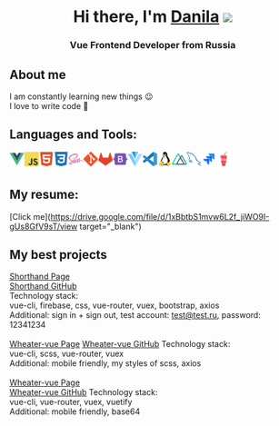 <h1 align="center">Hi there, I'm <a href="https://danilabais.com/" target="_blank">Danila</a> 
<img src="https://github.com/blackcater/blackcater/raw/main/images/Hi.gif" height="32"/></h1>
<h3 align="center">Vue Frontend Developer from Russia</h3>

## About me
I am constantly learning new things &#128521;  
I love to write code &#129321;


## Languages and Tools:

<img align="left" alt="vue" width="26px" src="https://github.com/devicons/devicon/blob/master/icons/vuejs/vuejs-original.svg">
<img align="left" alt="javascript" width="26px" src="https://raw.githubusercontent.com/devicons/devicon/1119b9f84c0290e0f0b38982099a2bd027a48bf1/icons/javascript/javascript-original.svg">
<img align="left" alt="html" width="26px" src="https://raw.githubusercontent.com/devicons/devicon/1119b9f84c0290e0f0b38982099a2bd027a48bf1/icons/html5/html5-plain.svg">
<img align="left" alt="css" width="26px" src="https://raw.githubusercontent.com/devicons/devicon/1119b9f84c0290e0f0b38982099a2bd027a48bf1/icons/css3/css3-plain.svg">
<img align="left" alt="sass" width="26px" src="https://raw.githubusercontent.com/devicons/devicon/1119b9f84c0290e0f0b38982099a2bd027a48bf1/icons/sass/sass-original.svg">
<img align="left" alt="git" width="26px" src="https://raw.githubusercontent.com/devicons/devicon/1119b9f84c0290e0f0b38982099a2bd027a48bf1/icons/git/git-plain.svg">
<img align="left" alt="gitlab" width="26px" src="https://raw.githubusercontent.com/devicons/devicon/1119b9f84c0290e0f0b38982099a2bd027a48bf1/icons/gitlab/gitlab-plain.svg">
<img align="left" alt="bootstrap" width="26px" src="https://raw.githubusercontent.com/devicons/devicon/1119b9f84c0290e0f0b38982099a2bd027a48bf1/icons/bootstrap/bootstrap-plain.svg">
<img align="left" alt="vuetify" width="26px" src="https://raw.githubusercontent.com/devicons/devicon/1119b9f84c0290e0f0b38982099a2bd027a48bf1/icons/vuetify/vuetify-original.svg">
<img align="left" alt="vscode" width="26px" src="https://raw.githubusercontent.com/devicons/devicon/1119b9f84c0290e0f0b38982099a2bd027a48bf1/icons/vscode/vscode-original.svg">
<img align="left" alt="linux" width="26px" src="https://raw.githubusercontent.com/devicons/devicon/1119b9f84c0290e0f0b38982099a2bd027a48bf1/icons/linux/linux-original.svg">
<img align="left" alt="nuxtjs" width="26px" src="https://raw.githubusercontent.com/devicons/devicon/1119b9f84c0290e0f0b38982099a2bd027a48bf1/icons/nuxtjs/nuxtjs-original.svg">
<img align="left" alt="mysql" width="26px" src="https://raw.githubusercontent.com/devicons/devicon/1119b9f84c0290e0f0b38982099a2bd027a48bf1/icons/mysql/mysql-original.svg">
<img align="left" alt="jira" width="26px" src="https://raw.githubusercontent.com/devicons/devicon/1119b9f84c0290e0f0b38982099a2bd027a48bf1/icons/jira/jira-original.svg">
<img align="left" alt="gulp" width="26px" src="https://raw.githubusercontent.com/devicons/devicon/1119b9f84c0290e0f0b38982099a2bd027a48bf1/icons/gulp/gulp-plain.svg">  
<br><br>


## My resume: 
[Click me](https://drive.google.com/file/d/1xBbtbS1mvw6L2f_jiWO9I-gUs8GfV9sT/view target="_blank")

## My best projects
<a href="https://shorthand-d381a.web.app/" target="_blank">Shorthand Page</a><br>
<a href="https://github.com/danilabais/shorthand-vue" target="_blank">Shorthand GitHub</a><br>
Technology stack:<br> vue-cli, firebase, css, vue-router, vuex, bootstrap, axios<br>
Additional: sign in + sign out, test account: test@test.ru, password: 12341234<br><br>
<a href="https://wheater-vue.web.app/" target="_blank">Wheater-vue Page</a>
<a href="https://github.com/danilabais/wheater-vue" target="_blank">Wheater-vue GitHub</a>
Technology stack:<br> vue-cli,  scss, vue-router, vuex<br>
Additional: mobile friendly, my styles of scss, axios<br><br>
<a href="https://test-881d9.web.app/" target="_blank">Wheater-vue Page</a><br>
<a href="https://github.com/danilabais/test-task" target="_blank">Wheater-vue GitHub</a>
Technology stack:<br> vue-cli, vue-router, vuex, vuetify<br>
Additional: mobile friendly, base64
